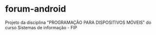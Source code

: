 # forum-android
Projeto da disciplina "PROGRAMAÇÃO PARA DISPOSITIVOS MÓVEIS" do curso Sistemas de informação - FIP
